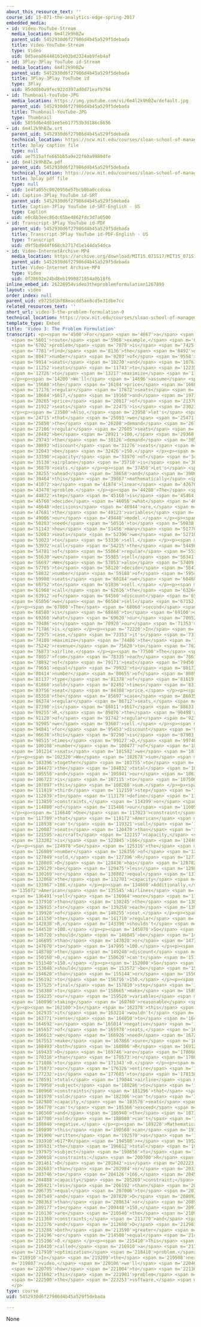```yaml
---
about_this_resource_text: ''
course_id: 15-071-the-analytics-edge-spring-2017
embedded_media:
- id: Video-YouTube-Stream
  media_location: 6m4l2k9hBZw
  parent_uid: 5452930d6f27986d4b45a529f5debada
  title: Video-YouTube-Stream
  type: Video
  uid: 0d5aea86448161e02bd2324ab9feb4af
- id: 3Play-3Play YouTube id-Stream
  media_location: 6m4l2k9hBZw
  parent_uid: 5452930d6f27986d4b45a529f5debada
  title: 3Play-3Play YouTube id
  type: 3Play
  uid: 85dd0b0a9fec922d397ad0d71eaf9794
- id: Thumbnail-YouTube-JPG
  media_location: https://img.youtube.com/vi/6m4l2k9hBZw/default.jpg
  parent_uid: 5452930d6f27986d4b45a529f5debada
  title: Thumbnail-YouTube-JPG
  type: Thumbnail
  uid: 5855d6e4d01ee5eb17753b3d186c8656
- id: 6m4l2k9hBZw.srt
  parent_uid: 5452930d6f27986d4b45a529f5debada
  technical_location: https://ocw.mit.edu/courses/sloan-school-of-management/15-071-the-analytics-edge-spring-2017/linear-optimization/airline-revenue-management-an-introduction-to-linear-optimization/video-3-the-problem-formulation/video-3-the-problem-formulation-0/6m4l2k9hBZw.srt
  title: 3play caption file
  type: null
  uid: ae7515affe665bb5a9e22f60a9980dfe
- id: 6m4l2k9hBZw.pdf
  parent_uid: 5452930d6f27986d4b45a529f5debada
  technical_location: https://ocw.mit.edu/courses/sloan-school-of-management/15-071-the-analytics-edge-spring-2017/linear-optimization/airline-revenue-management-an-introduction-to-linear-optimization/video-3-the-problem-formulation/video-3-the-problem-formulation-0/6m4l2k9hBZw.pdf
  title: 3play pdf file
  type: null
  uid: 1e4fa855c0020956e57bcb0ba0ccdcea
- id: Caption-3Play YouTube id-SRT
  parent_uid: 5452930d6f27986d4b45a529f5debada
  title: Caption-3Play YouTube id-SRT-English - US
  type: Caption
  uid: e0c8b3eec86dc65be4862fdc3d7a0500
- id: Transcript-3Play YouTube id-PDF
  parent_uid: 5452930d6f27986d4b45a529f5debada
  title: Transcript-3Play YouTube id-PDF-English - US
  type: Transcript
  uid: d9f5bd9d4f668cb2717d1e144da54dca
- id: Video-InternetArchive-MP4
  media_location: https://archive.org/download/MIT15.071S17/MIT15_071S17_Session_8.2.04_300k.mp4
  parent_uid: 5452930d6f27986d4b45a529f5debada
  title: Video-Internet Archive-MP4
  type: Video
  uid: 0f28692e24bd8eb1990871854a0b18f6
inline_embed_id: 26228954video3theproblemformulation1267899
layout: video
order_index: null
parent_uid: e9725d1bf88eacdd5ae8cd5e31dbe7cc
related_resources_text: ''
short_url: video-3-the-problem-formulation-0
technical_location: https://ocw.mit.edu/courses/sloan-school-of-management/15-071-the-analytics-edge-spring-2017/linear-optimization/airline-revenue-management-an-introduction-to-linear-optimization/video-3-the-problem-formulation/video-3-the-problem-formulation-0
template_type: Embed
title: 'Video 3: The Problem Formulation'
transcript: <p><span m='4500'>For</span> <span m='4867'>a</span> <span m='5234'>single</span>
  <span m='5601'>route</span> <span m='5968'>example,</span> <span m='6335'>our</span>
  <span m='6702'>problem</span> <span m='7070'>is</span> <span m='7425'>to</span>
  <span m='7781'>find</span> <span m='8136'>the</span> <span m='8492'>optimal</span>
  <span m='8847'>number</span> <span m='9203'>of</span> <span m='9558'>discount</span>
  <span m='9914'>seats</span> <span m='10270'>and</span> <span m='10761'>regular</span>
  <span m='11252'>seats</span> <span m='11743'>to</span> <span m='12235'>sell</span>
  <span m='12726'>to</span> <span m='13217'>maximize</span> <span m='13708'>revenue.</span>
  </p><p><span m='14200'>We'll</span> <span m='14696'>assume</span> <span m='15192'>that</span>
  <span m='15688'>the</span> <span m='16184'>price</span> <span m='16680'>of</span>
  <span m='17176'>regular</span> <span m='17672'>seats</span> <span m='18168'>is</span>
  <span m='18664'>$617,</span> <span m='19160'>and</span> <span m='19712'>the</span>
  <span m='20265'>price</span> <span m='20817'>of</span> <span m='21370'>discount</span>
  <span m='21922'>seats</span> <span m='22475'>is</span> <span m='23027'>$238.</span>
  </p><p><span m='23580'>Also,</span> <span m='23958'>let's</span> <span m='24336'>assume</span>
  <span m='24715'>that</span> <span m='25093'>we</span> <span m='25471'>forecasted</span>
  <span m='25850'>the</span> <span m='26288'>demand</span> <span m='26727'>of</span>
  <span m='27166'>regular</span> <span m='27605'>seats</span> <span m='28043'>to</span>
  <span m='28482'>be</span> <span m='28921'>100,</span> <span m='29360'>and</span>
  <span m='29743'>the</span> <span m='30126'>demand</span> <span m='30510'>of</span>
  <span m='30893'>discount</span> <span m='31276'>seats</span> <span m='31660'>to</span>
  <span m='32043'>be</span> <span m='32426'>150.</span> </p><p><span m='32810'>The</span>
  <span m='33390'>capacity</span> <span m='33970'>of</span> <span m='34550'>our</span>
  <span m='35130'>airplane</span> <span m='35710'>is</span> <span m='36290'>166</span>
  <span m='36870'>seats.</span> </p><p><span m='37450'>Let's</span> <span m='37852'>go</span>
  <span m='38255'>ahead</span> <span m='38658'>and</span> <span m='39061'>formulate</span>
  <span m='39464'>this</span> <span m='39867'>mathematically</span> <span m='40270'>as</span>
  <span m='41072'>a</span> <span m='41874'>linear</span> <span m='42676'>optimization</span>
  <span m='43478'>problem.</span> </p><p><span m='44280'>The</span> <span m='44576'>first</span>
  <span m='44872'>step</span> <span m='45168'>is</span> <span m='45464'>to</span>
  <span m='45760'>decide</span> <span m='46056'>what</span> <span m='46352'>our</span>
  <span m='46648'>decisions</span> <span m='46944'>are,</span> <span m='47240'>or</span>
  <span m='47681'>the</span> <span m='48123'>variables</span> <span m='48565'>in</span>
  <span m='49006'>our</span> <span m='49448'>model.</span> </p><p><span m='49890'>We</span>
  <span m='50203'>need</span> <span m='50516'>to</span> <span m='50830'>decide</span>
  <span m='51143'>how</span> <span m='51456'>many</span> <span m='51770'>regular</span>
  <span m='52083'>seats</span> <span m='52396'>we</span> <span m='52710'>went</span>
  <span m='53023'>to</span> <span m='53336'>sell.</span> </p><p><span m='53650'>We'll</span>
  <span m='53932'>call</span> <span m='54215'>the</span> <span m='54498'>number</span>
  <span m='54781'>of</span> <span m='55064'>regular</span> <span m='55347'>seats</span>
  <span m='55630'>we</span> <span m='55985'>sell</span> <span m='56341'>R.</span>
  <span m='56697'>We</span> <span m='57053'>also</span> <span m='57409'>need</span>
  <span m='57765'>to</span> <span m='58120'>decide</span> <span m='58476'>the</span>
  <span m='58832'>number</span> <span m='59188'>of</span> <span m='59544'>discount</span>
  <span m='59900'>seats</span> <span m='60184'>we</span> <span m='60468'>want</span>
  <span m='60752'>to</span> <span m='61036'>sell.</span> </p><p><span m='61320'>We'll</span>
  <span m='61968'>call</span> <span m='62616'>the</span> <span m='63264'>number</span>
  <span m='63912'>of</span> <span m='64560'>discount</span> <span m='65208'>seats</span>
  <span m='65856'>we</span> <span m='66504'>sell</span> <span m='67152'>D.</span>
  </p><p><span m='67800'>The</span> <span m='68060'>second</span> <span m='68320'>step</span>
  <span m='68580'>is</span> <span m='68840'>to</span> <span m='69100'>decide</span>
  <span m='69360'>what</span> <span m='69620'>our</span> <span m='70053'>objective,</span>
  <span m='70486'>or</span> <span m='70920'>our</span> <span m='71353'>goal,</span>
  <span m='71786'>is.</span> </p><p><span m='72220'>In</span> <span m='72597'>this</span>
  <span m='72975'>case,</span> <span m='73353'>it's</span> <span m='73731'>to</span>
  <span m='74108'>maximize</span> <span m='74486'>the</span> <span m='74864'>total</span>
  <span m='75242'>revenue</span> <span m='75620'>to</span> <span m='76246'>the</span>
  <span m='76873'>airline.</span> </p><p><span m='77500'>The</span> <span m='77778'>revenue</span>
  <span m='78057'>from</span> <span m='78335'>each</span> <span m='78614'>type</span>
  <span m='78892'>of</span> <span m='79171'>seat</span> <span m='79450'>is</span>
  <span m='79691'>equal</span> <span m='79932'>to</span> <span m='80173'>the</span>
  <span m='80414'>number</span> <span m='80655'>of</span> <span m='80896'>that</span>
  <span m='81137'>type</span> <span m='81378'>of</span> <span m='81619'>seat</span>
  <span m='81860'>sold</span> <span m='82492'>times</span> <span m='83124'>the</span>
  <span m='83756'>seat</span> <span m='84388'>price.</span> </p><p><span m='85020'>In</span>
  <span m='85358'>the</span> <span m='85697'>case</span> <span m='86035'>of</span>
  <span m='86374'>regular</span> <span m='86712'>seats,</span> <span m='87051'>this</span>
  <span m='87390'>is</span> <span m='88011'>$617</span> <span m='88633'>times</span>
  <span m='89255'>R,</span> <span m='89876'>the</span> <span m='90498'>number</span>
  <span m='91120'>of</span> <span m='91742'>regular</span> <span m='92363'>seats</span>
  <span m='92985'>we</span> <span m='93607'>sell.</span> </p><p><span m='94229'>And</span>
  <span m='94841'>for</span> <span m='95453'>discount</span> <span m='96066'>seats,</span>
  <span m='96678'>this</span> <span m='97290'>is</span> <span m='97903'>$230</span>
  <span m='98515'>times</span> <span m='99127'>D,</span> <span m='99740'>the</span>
  <span m='100108'>number</span> <span m='100477'>of</span> <span m='100845'>discount</span>
  <span m='101214'>seats</span> <span m='101582'>we</span> <span m='101951'>sell.</span>
  </p><p><span m='102320'>We</span> <span m='102678'>sum</span> <span m='103037'>these</span>
  <span m='103396'>together</span> <span m='103755'>to</span> <span m='104114'>get</span>
  <span m='104473'>the</span> <span m='104832'>total</span> <span m='105191'>revenue,</span>
  <span m='105550'>and</span> <span m='105941'>our</span> <span m='106332'>objective</span>
  <span m='106723'>is</span> <span m='107115'>to</span> <span m='107506'>maximize</span>
  <span m='107897'>this</span> <span m='108288'>sum.</span> </p><p><span m='111479'>The</span>
  <span m='111819'>third</span> <span m='112159'>step</span> <span m='112499'>is</span>
  <span m='112839'>to</span> <span m='113179'>define</span> <span m='113519'>the</span>
  <span m='113859'>constraints,</span> <span m='114199'>or</span> <span m='114539'>limits,</span>
  <span m='114880'>of</span> <span m='115466'>our</span> <span m='116053'>decisions.</span>
  </p><p><span m='116640'>One</span> <span m='117023'>constraint</span> <span m='117406'>is</span>
  <span m='117789'>that</span> <span m='118172'>American</span> <span m='118555'>Airlines</span>
  <span m='118938'>can't</span> <span m='119321'>sell</span> <span m='119704'>more</span>
  <span m='120087'>seats</span> <span m='120470'>than</span> <span m='121032'>the</span>
  <span m='121595'>aircraft</span> <span m='122157'>capacity,</span> <span m='122720'>which</span>
  <span m='123282'>is</span> <span m='123845'>166</span> <span m='124407'>seats.</span>
  </p><p><span m='124970'>So</span> <span m='125316'>the</span> <span m='125663'>total</span>
  <span m='126009'>number</span> <span m='126356'>of</span> <span m='126703'>seats</span>
  <span m='127049'>sold,</span> <span m='127396'>R</span> <span m='127742'>+</span>
  <span m='128089'>D</span> <span m='128436'>has</span> <span m='128782'>to</span>
  <span m='129129'>be</span> <span m='129475'>less</span> <span m='129822'>than</span>
  <span m='130169'>or</span> <span m='130802'>equal</span> <span m='131435'>to</span>
  <span m='132068'>the</span> <span m='132701'>capacity</span> <span m='133334'>of</span>
  <span m='133967'>166.</span> </p><p><span m='134600'>Additionally,</span> <span
  m='135072'>American</span> <span m='135545'>Airlines</span> <span m='136018'>shouldn't</span>
  <span m='136491'>sell</span> <span m='136964'>more</span> <span m='137437'>seats</span>
  <span m='137910'>than</span> <span m='138245'>the</span> <span m='138580'>demand</span>
  <span m='138915'>for</span> <span m='139250'>each</span> <span m='139585'>type</span>
  <span m='139920'>of</span> <span m='140255'>seat.</span> </p><p><span m='140590'>So</span>
  <span m='141150'>the</span> <span m='141710'>regular</span> <span m='142270'>seats,</span>
  <span m='142830'>R,</span> <span m='143390'>shouldn't</span> <span m='143950'>exceed</span>
  <span m='144510'>100.</span> </p><p><span m='145070'>So</span> <span m='145395'>R</span>
  <span m='145720'>should</span> <span m='146045'>be</span> <span m='146370'>less</span>
  <span m='146695'>than</span> <span m='147020'>or</span> <span m='147345'>equal</span>
  <span m='147670'>to</span> <span m='147995'>100.</span> </p><p><span m='148320'>And</span>
  <span m='148780'>the</span> <span m='149240'>discount</span> <span m='149700'>seats,</span>
  <span m='150160'>D,</span> <span m='150620'>can't</span> <span m='151080'>exceed</span>
  <span m='151540'>150.</span> </p><p><span m='152000'>So</span> <span m='152524'>D</span>
  <span m='153048'>should</span> <span m='153572'>be</span> <span m='154096'>less</span>
  <span m='154620'>than</span> <span m='155144'>or</span> <span m='155668'>equal</span>
  <span m='156192'>to</span> <span m='156716'>150.</span> </p><p><span m='157240'>The</span>
  <span m='157525'>final</span> <span m='157810'>step</span> <span m='158095'>is</span>
  <span m='158380'>to</span> <span m='158665'>make</span> <span m='158950'>sure</span>
  <span m='159235'>our</span> <span m='159520'>variables</span> <span m='159805'>are</span>
  <span m='160090'>taking</span> <span m='160760'>reasonable</span> <span m='161430'>values.</span>
  </p><p><span m='162100'>In</span> <span m='162378'>this</span> <span m='162657'>case,</span>
  <span m='162935'>it</span> <span m='163214'>wouldn't</span> <span m='163492'>make</span>
  <span m='163771'>sense</span> <span m='164050'>to</span> <span m='164371'>sell</span>
  <span m='164692'>a</span> <span m='165014'>negative</span> <span m='165335'>number</span>
  <span m='165657'>of</span> <span m='165978'>seats,</span> <span m='166300'>so</span>
  <span m='166613'>we</span> <span m='166926'>need</span> <span m='167240'>to</span>
  <span m='167553'>make</span> <span m='167866'>sure</span> <span m='168180'>that</span>
  <span m='168493'>both</span> <span m='168806'>R</span> <span m='169120'>and</span>
  <span m='169433'>D</span> <span m='169746'>are</span> <span m='170060'>greater</span>
  <span m='170316'>than</span> <span m='170573'>or</span> <span m='170830'>equal</span>
  <span m='171086'>to</span> <span m='171343'>0.</span> </p><p><span m='175420'>So</span>
  <span m='175873'>our</span> <span m='176326'>entire</span> <span m='176779'>problem</span>
  <span m='177232'>is</span> <span m='177685'>to</span> <span m='178138'>maximize</span>
  <span m='178591'>total</span> <span m='179044'>airline</span> <span m='179497'>revenue,</span>
  <span m='179950'>subject</span> <span m='180286'>to</span> <span m='180623'>the</span>
  <span m='180960'>constraints</span> <span m='181296'>that</span> <span m='181633'>seats</span>
  <span m='181970'>sold</span> <span m='182306'>can't</span> <span m='182643'>exceed</span>
  <span m='182980'>capacity,</span> <span m='183576'>seats</span> <span m='184173'>sold</span>
  <span m='184770'>can't</span> <span m='185366'>exceed</span> <span m='185963'>demand,</span>
  <span m='186560'>and</span> <span m='186940'>the</span> <span m='187320'>seats</span>
  <span m='187700'>sold</span> <span m='188080'>can't</span> <span m='188460'>be</span>
  <span m='188840'>negative.</span> </p><p><span m='189220'>Mathematically,</span>
  <span m='189890'>this</span> <span m='190560'>can</span> <span m='191230'>be</span>
  <span m='191900'>written</span> <span m='192570'>as</span> <span m='193240'>maximize</span>
  <span m='193910'>617*R</span> <span m='194580'>+</span> <span m='195250'>238*D,</span>
  <span m='195931'>the</span> <span m='196612'>total</span> <span m='197293'>revenue,</span>
  <span m='197975'>subject</span> <span m='198656'>to</span> <span m='199337'>the</span>
  <span m='200018'>constraints:</span> <span m='200700'>R</span> <span m='201080'>+</span>
  <span m='201461'>D</span> <span m='201842'>is</span> <span m='202223'>less</span>
  <span m='202603'>than</span> <span m='202984'>or</span> <span m='203365'>equal</span>
  <span m='203746'>to</span> <span m='204126'>166,</span> <span m='204507'>the</span>
  <span m='204888'>capacity</span> <span m='205269'>constraint;</span> <span m='205650'>R</span>
  <span m='205921'>less</span> <span m='206192'>than</span> <span m='206464'>or</span>
  <span m='206735'>equal</span> <span m='207006'>to</span> <span m='207278'>100,</span>
  <span m='207549'>and</span> <span m='207820'>D</span> <span m='208092'>less</span>
  <span m='208363'>than</span> <span m='208634'>or</span> <span m='208906'>equal</span>
  <span m='209177'>to</span> <span m='209448'>150,</span> <span m='209720'>which</span>
  <span m='210130'>are</span> <span m='210540'>the</span> <span m='210950'>demand</span>
  <span m='211360'>constraints;</span> <span m='211770'>and</span> <span m='212073'>R</span>
  <span m='212376'>and</span> <span m='212680'>D</span> <span m='212983'>are</span>
  <span m='213286'>both</span> <span m='213590'>greater</span> <span m='213893'>than</span>
  <span m='214196'>or</span> <span m='214500'>equal</span> <span m='214803'>to</span>
  <span m='215106'>0.</span> </p><p><span m='215410'>This</span> <span m='215910'>is</span>
  <span m='216410'>called</span> <span m='216910'>a</span> <span m='217410'>linear</span>
  <span m='217910'>optimization</span> <span m='218410'>problem.</span> </p><p><span
  m='218910'>In</span> <span m='219209'>the</span> <span m='219508'>next</span> <span
  m='219807'>video,</span> <span m='220106'>we'll</span> <span m='220405'>see</span>
  <span m='220705'>how</span> <span m='221004'>to</span> <span m='221303'>solve</span>
  <span m='221602'>this</span> <span m='221901'>problem</span> <span m='222200'>using</span>
  <span m='222500'>the</span> <span m='223253'>software,</span> <span m='224006'>LibreOffice.</span>
  </p>
type: course
uid: 5452930d6f27986d4b45a529f5debada

---
```

None